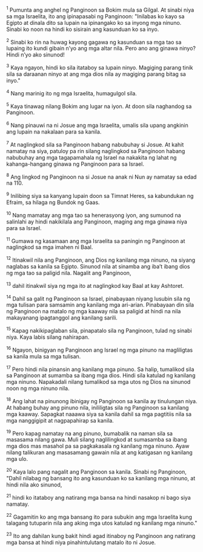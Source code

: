 <sup>1</sup>
Pumunta ang anghel ng Panginoon sa Bokim mula sa Gilgal. At sinabi niya sa mga Israelita, ito ang ipinapasabi ng Panginoon: "Inilabas ko kayo sa Egipto at dinala dito sa lupain na ipinangako ko sa inyong mga ninuno. Sinabi ko noon na hindi ko sisirain ang kasunduan ko sa inyo. 

<sup>2</sup>
Sinabi ko rin na huwag kayong gagawa ng kasunduan sa mga tao sa lupaing ito kundi gibain nʼyo ang mga altar nila. Pero ano ang ginawa ninyo? Hindi nʼyo ako sinunod! 

<sup>3</sup>
Kaya ngayon, hindi ko sila itataboy sa lupain ninyo. Magiging parang tinik sila sa daraanan ninyo at ang mga dios nila ay magiging parang bitag sa inyo." 

<sup>4</sup>
Nang marinig ito ng mga Israelita, humagulgol sila. 

<sup>5</sup>
Kaya tinawag nilang Bokim ang lugar na iyon. At doon sila naghandog sa Panginoon. 

<sup>6</sup>
Nang pinauwi na ni Josue ang mga Israelita, umalis sila upang angkinin ang lupain na nakalaan para sa kanila. 

<sup>7</sup>
At naglingkod sila sa Panginoon habang nabubuhay si Josue. At kahit namatay na siya, patuloy pa rin silang naglingkod sa Panginoon habang nabubuhay ang mga tagapamahala ng Israel na nakakita ng lahat ng kahanga-hangang ginawa ng Panginoon para sa Israel. 

<sup>8</sup>
Ang lingkod ng Panginoon na si Josue na anak ni Nun ay namatay sa edad na 110. 

<sup>9</sup>
Inilibing siya sa kanyang lupain doon sa Timnat Heres, sa kabundukan ng Efraim, sa hilaga ng Bundok ng Gaas.

<sup>10</sup>
Nang mamatay ang mga tao sa henerasyong iyon, ang sumunod na salinlahi ay hindi nakikilala ang Panginoon, maging ang mga ginawa niya para sa Israel. 

<sup>11</sup>
Gumawa ng kasamaan ang mga Israelita sa paningin ng Panginoon at naglingkod sa mga imahen ni Baal. 

<sup>12</sup>
Itinakwil nila ang Panginoon, ang Dios ng kanilang mga ninuno, na siyang naglabas sa kanila sa Egipto. Sinunod nila at sinamba ang ibaʼt ibang dios ng mga tao sa paligid nila. Nagalit ang Panginoon, 

<sup>13</sup>
dahil itinakwil siya ng mga ito at naglingkod kay Baal at kay Ashtoret. 

<sup>14</sup>
Dahil sa galit ng Panginoon sa Israel, pinabayaan niyang lusubin sila ng mga tulisan para samsamin ang kanilang mga ari-arian. Pinabayaan din sila ng Panginoon na matalo ng mga kaaway nila sa paligid at hindi na nila makayanang ipagtanggol ang kanilang sarili. 

<sup>15</sup>
Kapag nakikipaglaban sila, pinapatalo sila ng Panginoon, tulad ng sinabi niya. Kaya labis silang nahirapan. 

<sup>16</sup>
Ngayon, binigyan ng Panginoon ang Israel ng mga pinuno na magliligtas sa kanila mula sa mga tulisan. 

<sup>17</sup>
Pero hindi nila pinansin ang kanilang mga pinuno. Sa halip, tumalikod sila sa Panginoon at sumamba sa ibang mga dios. Hindi sila katulad ng kanilang mga ninuno. Napakadali nilang tumalikod sa mga utos ng Dios na sinunod noon ng mga ninuno nila. 

<sup>18</sup>
Ang lahat na pinunong ibinigay ng Panginoon sa kanila ay tinulungan niya. At habang buhay ang pinuno nila, inililigtas sila ng Panginoon sa kanilang mga kaaway. Sapagkat naaawa siya sa kanila dahil sa mga pagtitiis nila sa mga nanggigipit at nagpapahirap sa kanila. 

<sup>19</sup>
Pero kapag namatay na ang pinuno, bumabalik na naman sila sa masasama nilang gawa. Muli silang naglilingkod at sumasamba sa ibang mga dios mas masahol pa sa pagkakasala ng kanilang mga ninuno. Ayaw nilang talikuran ang masasamang gawain nila at ang katigasan ng kanilang mga ulo. 

<sup>20</sup>
Kaya lalo pang nagalit ang Panginoon sa kanila. Sinabi ng Panginoon, "Dahil nilabag ng bansang ito ang kasunduan ko sa kanilang mga ninuno, at hindi nila ako sinunod, 

<sup>21</sup>
hindi ko itataboy ang natirang mga bansa na hindi nasakop ni bago siya namatay. 

<sup>22</sup>
Gagamitin ko ang mga bansang ito para subukin ang mga Israelita kung talagang tutuparin nila ang aking mga utos katulad ng kanilang mga ninuno." 

<sup>23</sup>
Ito ang dahilan kung bakit hindi agad itinaboy ng Panginoon ang natirang mga bansa at hindi niya pinahintulutang matalo ito ni Josue.